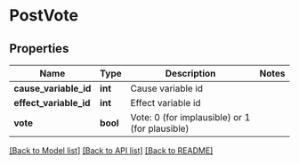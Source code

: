 # PostVote

## Properties
Name | Type | Description | Notes
------------ | ------------- | ------------- | -------------
**cause_variable_id** | **int** | Cause variable id | 
**effect_variable_id** | **int** | Effect variable id | 
**vote** | **bool** | Vote: 0 (for implausible) or 1 (for plausible) | 

[[Back to Model list]](../README.md#documentation-for-models) [[Back to API list]](../README.md#documentation-for-api-endpoints) [[Back to README]](../README.md)


